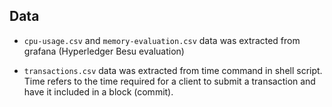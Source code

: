 
## Data

  

 - `cpu-usage.csv` and `memory-evaluation.csv` data was extracted from grafana (Hyperledger Besu evaluation)

- `transactions.csv` data was extracted from time command in shell script.   Time refers to the time required for a client to submit a transaction and have it included in a block (commit).